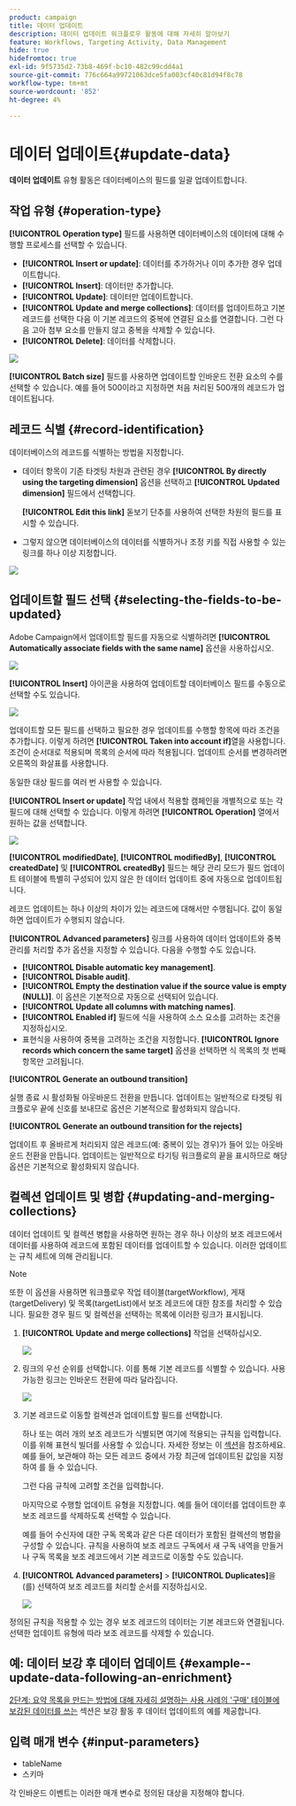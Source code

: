 ```yaml
---
product: campaign
title: 데이터 업데이트
description: 데이터 업데이트 워크플로우 활동에 대해 자세히 알아보기
feature: Workflows, Targeting Activity, Data Management
hide: true
hidefromtoc: true
exl-id: 9f5735d2-73b8-469f-bc10-482c99cdd4a1
source-git-commit: 776c664a99721063dce5fa003cf40c81d94f8c78
workflow-type: tm+mt
source-wordcount: '852'
ht-degree: 4%

---
```


# 데이터 업데이트{#update-data}



**데이터 업데이트** 유형 활동은 데이터베이스의 필드를 일괄 업데이트합니다.

## 작업 유형 {#operation-type}

**[!UICONTROL Operation type]** 필드를 사용하면 데이터베이스의 데이터에 대해 수행할 프로세스를 선택할 수 있습니다.

* **[!UICONTROL Insert or update]**: 데이터를 추가하거나 이미 추가한 경우 업데이트합니다.
* **[!UICONTROL Insert]**: 데이터만 추가합니다.
* **[!UICONTROL Update]**: 데이터만 업데이트합니다.
* **[!UICONTROL Update and merge collections]**: 데이터를 업데이트하고 기본 레코드를 선택한 다음 이 기본 레코드의 중복에 연결된 요소를 연결합니다. 그런 다음 고아 첨부 요소를 만들지 않고 중복을 삭제할 수 있습니다.
* **[!UICONTROL Delete]**: 데이터를 삭제합니다.

![](assets/s_advuser_update_data_1.png)

**[!UICONTROL Batch size]** 필드를 사용하면 업데이트할 인바운드 전환 요소의 수를 선택할 수 있습니다. 예를 들어 500이라고 지정하면 처음 처리된 500개의 레코드가 업데이트됩니다.

## 레코드 식별 {#record-identification}

데이터베이스의 레코드를 식별하는 방법을 지정합니다.

* 데이터 항목이 기존 타겟팅 차원과 관련된 경우 **[!UICONTROL By directly using the targeting dimension]** 옵션을 선택하고 **[!UICONTROL Updated dimension]** 필드에서 선택합니다.

  **[!UICONTROL Edit this link]** 돋보기 단추를 사용하여 선택한 차원의 필드를 표시할 수 있습니다.

* 그렇지 않으면 데이터베이스의 데이터를 식별하거나 조정 키를 직접 사용할 수 있는 링크를 하나 이상 지정합니다.

![](assets/s_advuser_update_data_2.png)

## 업데이트할 필드 선택 {#selecting-the-fields-to-be-updated}

Adobe Campaign에서 업데이트할 필드를 자동으로 식별하려면 **[!UICONTROL Automatically associate fields with the same name]** 옵션을 사용하십시오.

![](assets/s_advuser_update_data_3b.png)

**[!UICONTROL Insert]** 아이콘을 사용하여 업데이트할 데이터베이스 필드를 수동으로 선택할 수도 있습니다.

![](assets/s_advuser_update_data_3.png)

업데이트할 모든 필드를 선택하고 필요한 경우 업데이트를 수행할 항목에 따라 조건을 추가합니다. 이렇게 하려면 **[!UICONTROL Taken into account if]**&#x200B;열을 사용합니다. 조건이 순서대로 적용되며 목록의 순서에 따라 적용됩니다. 업데이트 순서를 변경하려면 오른쪽의 화살표를 사용합니다.

동일한 대상 필드를 여러 번 사용할 수 있습니다.

**[!UICONTROL Insert or update]** 작업 내에서 적용할 캠페인을 개별적으로 또는 각 필드에 대해 선택할 수 있습니다. 이렇게 하려면 **[!UICONTROL Operation]** 열에서 원하는 값을 선택합니다.

![](assets/s_advuser_update_data_5.png)

**[!UICONTROL modifiedDate]**, **[!UICONTROL modifiedBy]**, **[!UICONTROL createdDate]** 및 **[!UICONTROL createdBy]** 필드는 해당 관리 모드가 필드 업데이트 테이블에 특별히 구성되어 있지 않은 한 데이터 업데이트 중에 자동으로 업데이트됩니다.

레코드 업데이트는 하나 이상의 차이가 있는 레코드에 대해서만 수행됩니다. 값이 동일하면 업데이트가 수행되지 않습니다.

**[!UICONTROL Advanced parameters]** 링크를 사용하여 데이터 업데이트와 중복 관리를 처리할 추가 옵션을 지정할 수 있습니다. 다음을 수행할 수도 있습니다.

* **[!UICONTROL Disable automatic key management]**.
* **[!UICONTROL Disable audit]**.
* **[!UICONTROL Empty the destination value if the source value is empty (NULL)]**. 이 옵션은 기본적으로 자동으로 선택되어 있습니다.
* **[!UICONTROL Update all columns with matching names]**.
* **[!UICONTROL Enabled if]** 필드에 식을 사용하여 소스 요소를 고려하는 조건을 지정하십시오.
* 표현식을 사용하여 중복을 고려하는 조건을 지정합니다. **[!UICONTROL Ignore records which concern the same target]** 옵션을 선택하면 식 목록의 첫 번째 항목만 고려됩니다.

**[!UICONTROL Generate an outbound transition]**

실행 종료 시 활성화될 아웃바운드 전환을 만듭니다. 업데이트는 일반적으로 타겟팅 워크플로우 끝에 신호를 보내므로 옵션은 기본적으로 활성화되지 않습니다.

**[!UICONTROL Generate an outbound transition for the rejects]**

업데이트 후 올바르게 처리되지 않은 레코드(예: 중복이 있는 경우)가 들어 있는 아웃바운드 전환을 만듭니다. 업데이트는 일반적으로 타기팅 워크플로의 끝을 표시하므로 해당 옵션은 기본적으로 활성화되지 않습니다.

## 컬렉션 업데이트 및 병합 {#updating-and-merging-collections}

데이터 업데이트 및 컬렉션 병합을 사용하면 원하는 경우 하나 이상의 보조 레코드에서 데이터를 사용하여 레코드에 포함된 데이터를 업데이트할 수 있습니다. 이러한 업데이트는 규칙 세트에 의해 관리됩니다.

>[!NOTE]
>
>또한 이 옵션을 사용하면 워크플로우 작업 테이블(targetWorkflow), 게재(targetDelivery) 및 목록(targetList)에서 보조 레코드에 대한 참조를 처리할 수 있습니다. 필요한 경우 필드 및 컬렉션을 선택하는 목록에 이러한 링크가 표시됩니다.

1. **[!UICONTROL Update and merge collections]** 작업을 선택하십시오.

   ![](assets/update_and_merge_collections1.png)

1. 링크의 우선 순위를 선택합니다. 이를 통해 기본 레코드를 식별할 수 있습니다. 사용 가능한 링크는 인바운드 전환에 따라 달라집니다.

   ![](assets/update_and_merge_collections2.png)

1. 기본 레코드로 이동할 컬렉션과 업데이트할 필드를 선택합니다.

   하나 또는 여러 개의 보조 레코드가 식별되면 여기에 적용되는 규칙을 입력합니다. 이를 위해 표현식 빌더를 사용할 수 있습니다. 자세한 정보는 이 [섹션](../../platform/using/defining-filter-conditions.md#building-expressions)을 참조하세요. 예를 들어, 보관해야 하는 모든 레코드 중에서 가장 최근에 업데이트된 값임을 지정하여 를 들 수 있습니다.

   그런 다음 규칙에 고려할 조건을 입력합니다.

   마지막으로 수행할 업데이트 유형을 지정합니다. 예를 들어 데이터를 업데이트한 후 보조 레코드를 삭제하도록 선택할 수 있습니다.

   예를 들어 수신자에 대한 구독 목록과 같은 다른 데이터가 포함된 컬렉션의 병합을 구성할 수 있습니다. 규칙을 사용하여 보조 레코드 구독에서 새 구독 내역을 만들거나 구독 목록을 보조 레코드에서 기본 레코드로 이동할 수도 있습니다.

1. **[!UICONTROL Advanced parameters]** > **[!UICONTROL Duplicates]**&#x200B;을(를) 선택하여 보조 레코드를 처리할 순서를 지정하십시오.

   ![](assets/update_and_merge_collections3.png)

정의된 규칙을 적용할 수 있는 경우 보조 레코드의 데이터는 기본 레코드와 연결됩니다. 선택한 업데이트 유형에 따라 보조 레코드를 삭제할 수 있습니다.

## 예: 데이터 보강 후 데이터 업데이트 {#example--update-data-following-an-enrichment}

[2단계: 요약 목록을 만드는 방법에 대해 자세히 설명하는 사용 사례의 &#39;구매&#39; 테이블에 보강된 데이터를 쓰는](creating-a-summary-list.md#step-2--writing-enriched-data-to-the--purchases--table) 섹션은 보강 활동 후 데이터 업데이트의 예를 제공합니다.

## 입력 매개 변수 {#input-parameters}

* tableName
* 스키마

각 인바운드 이벤트는 이러한 매개 변수로 정의된 대상을 지정해야 합니다.
